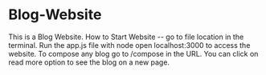 # Blog-Website
This is a Blog Website.
How to Start Website -- 
go to file location in the terminal.
Run the app.js file with node
open localhost:3000 to access the website.
To compose any blog go to /compose in the URL.
You can click on read more option to see the blog on a new page.
